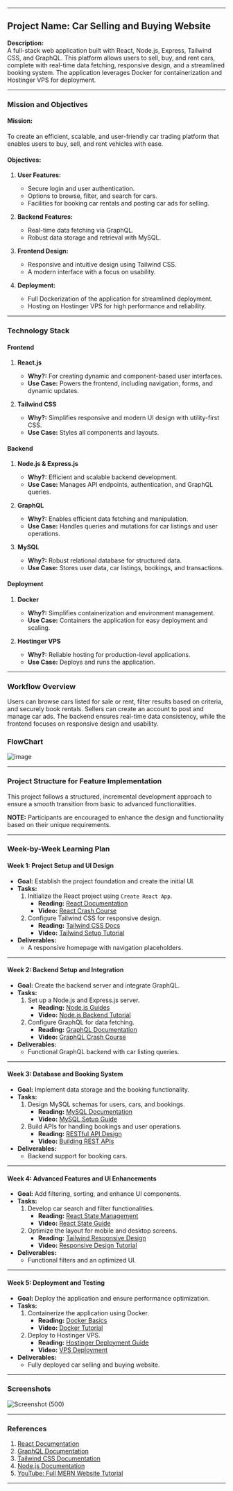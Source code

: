 
---

## **Project Name:** Car Selling and Buying Website  

**Description:**  
A full-stack web application built with React, Node.js, Express, Tailwind CSS, and GraphQL. This platform allows users to sell, buy, and rent cars, complete with real-time data fetching, responsive design, and a streamlined booking system. The application leverages Docker for containerization and Hostinger VPS for deployment.

---

### **Mission and Objectives**  

#### **Mission:**  
To create an efficient, scalable, and user-friendly car trading platform that enables users to buy, sell, and rent vehicles with ease.

#### **Objectives:**  
1. **User Features:**  
   - Secure login and user authentication.  
   - Options to browse, filter, and search for cars.  
   - Facilities for booking car rentals and posting car ads for selling.  

2. **Backend Features:**  
   - Real-time data fetching via GraphQL.  
   - Robust data storage and retrieval with MySQL.  

3. **Frontend Design:**  
   - Responsive and intuitive design using Tailwind CSS.  
   - A modern interface with a focus on usability.  

4. **Deployment:**  
   - Full Dockerization of the application for streamlined deployment.  
   - Hosting on Hostinger VPS for high performance and reliability.  

---

### **Technology Stack**  

#### **Frontend**  
1. **React.js**  
   - **Why?:** For creating dynamic and component-based user interfaces.  
   - **Use Case:** Powers the frontend, including navigation, forms, and dynamic updates.  

2. **Tailwind CSS**  
   - **Why?:** Simplifies responsive and modern UI design with utility-first CSS.  
   - **Use Case:** Styles all components and layouts.  

#### **Backend**  
1. **Node.js & Express.js**  
   - **Why?:** Efficient and scalable backend development.  
   - **Use Case:** Manages API endpoints, authentication, and GraphQL queries.  

2. **GraphQL**  
   - **Why?:** Enables efficient data fetching and manipulation.  
   - **Use Case:** Handles queries and mutations for car listings and user operations.  

3. **MySQL**  
   - **Why?:** Robust relational database for structured data.  
   - **Use Case:** Stores user data, car listings, bookings, and transactions.  

#### **Deployment**  
1. **Docker**  
   - **Why?:** Simplifies containerization and environment management.  
   - **Use Case:** Containers the application for easy deployment and scaling.  

2. **Hostinger VPS**  
   - **Why?:** Reliable hosting for production-level applications.  
   - **Use Case:** Deploys and runs the application.  

---

### **Workflow Overview**  
Users can browse cars listed for sale or rent, filter results based on criteria, and securely book rentals. Sellers can create an account to post and manage car ads. The backend ensures real-time data consistency, while the frontend focuses on responsive design and usability.

### FlowChart
![image](https://github.com/user-attachments/assets/232f63bf-014a-4fa7-8639-88fe92e40c81)


---

### **Project Structure for Feature Implementation**  

This project follows a structured, incremental development approach to ensure a smooth transition from basic to advanced functionalities.  

**NOTE:** Participants are encouraged to enhance the design and functionality based on their unique requirements.  

---

### **Week-by-Week Learning Plan**  

#### **Week 1: Project Setup and UI Design**  
- **Goal:** Establish the project foundation and create the initial UI.  
- **Tasks:**  
  1. Initialize the React project using `Create React App`.  
     - **Reading:** [React Documentation](https://reactjs.org/docs/getting-started.html)  
     - **Video:** [React Crash Course](https://www.youtube.com/watch?v=w7ejDZ8SWv8)  
  2. Configure Tailwind CSS for responsive design.  
     - **Reading:** [Tailwind CSS Docs](https://tailwindcss.com/docs/installation)  
     - **Video:** [Tailwind Setup Tutorial](https://www.youtube.com/watch?v=UBOj6rqRUME)  
- **Deliverables:**  
  - A responsive homepage with navigation placeholders.

---

#### **Week 2: Backend Setup and Integration**  
- **Goal:** Create the backend server and integrate GraphQL.  
- **Tasks:**  
  1. Set up a Node.js and Express.js server.  
     - **Reading:** [Node.js Guides](https://nodejs.org/en/docs/)  
     - **Video:** [Node.js Backend Tutorial](https://www.youtube.com/watch?v=Oe421EPjeBE)  
  2. Configure GraphQL for data fetching.  
     - **Reading:** [GraphQL Documentation](https://graphql.org/learn/)  
     - **Video:** [GraphQL Crash Course](https://www.youtube.com/watch?v=ZQL7tL2S0oQ)  
- **Deliverables:**  
  - Functional GraphQL backend with car listing queries.

---

#### **Week 3: Database and Booking System**  
- **Goal:** Implement data storage and the booking functionality.  
- **Tasks:**  
  1. Design MySQL schemas for users, cars, and bookings.  
     - **Reading:** [MySQL Documentation](https://dev.mysql.com/doc/)  
     - **Video:** [MySQL Setup Guide](https://www.youtube.com/watch?v=7S_tz1z_5bA)  
  2. Build APIs for handling bookings and user operations.  
     - **Reading:** [RESTful API Design](https://restfulapi.net/)  
     - **Video:** [Building REST APIs](https://www.youtube.com/watch?v=pKd0Rpw7O48)  
- **Deliverables:**  
  - Backend support for booking cars.

---

#### **Week 4: Advanced Features and UI Enhancements**  
- **Goal:** Add filtering, sorting, and enhance UI components.  
- **Tasks:**  
  1. Develop car search and filter functionalities.  
     - **Reading:** [React State Management](https://react.dev/learn/managing-state)  
     - **Video:** [React State Guide](https://www.youtube.com/watch?v=35lXWvCuM8o)  
  2. Optimize the layout for mobile and desktop screens.  
     - **Reading:** [Tailwind Responsive Design](https://tailwindcss.com/docs/responsive-design)  
     - **Video:** [Responsive Design Tutorial](https://www.youtube.com/watch?v=srvUrASNj0s&t=27s)  
- **Deliverables:**  
  - Functional filters and an optimized UI.

---

#### **Week 5: Deployment and Testing**  
- **Goal:** Deploy the application and ensure performance optimization.  
- **Tasks:**  
  1. Containerize the application using Docker.  
     - **Reading:** [Docker Basics](https://docs.docker.com/get-started/)  
     - **Video:** [Docker Tutorial](https://www.youtube.com/watch?v=pTFZFxd4hOI)  
  2. Deploy to Hostinger VPS.  
     - **Reading:** [Hostinger Deployment Guide](https://www.hostinger.com/tutorials/)  
     - **Video:** [VPS Deployment](https://www.youtube.com/watch?v=SfHsm2hQEJ0)  
- **Deliverables:**  
  - Fully deployed car selling and buying website.

---

### **Screenshots**  

![Screenshot (500)](https://github.com/user-attachments/assets/0d95013e-2a81-466f-a3b3-d51312b8b927)

---

### **References**  
1. [React Documentation](https://reactjs.org/docs/getting-started.html)  
2. [GraphQL Documentation](https://graphql.org/learn/)  
3. [Tailwind CSS Documentation](https://tailwindcss.com/docs)  
4. [Node.js Documentation](https://nodejs.org/en/docs/)  
5. [YouTube: Full MERN Website Tutorial](https://www.youtube.com/watch?v=y0ksOICqZ5w)  

--- 

